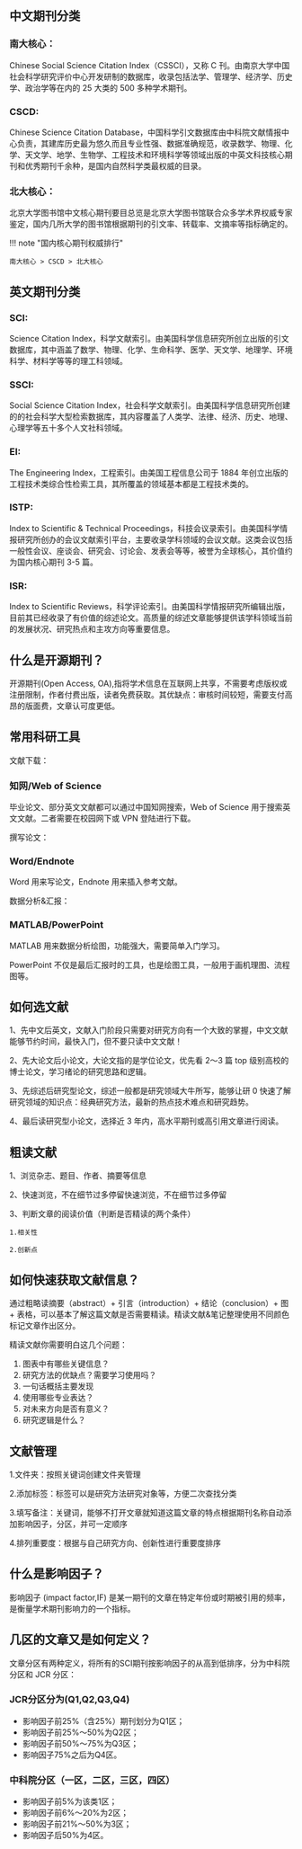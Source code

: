 ## 中文期刊分类

### 南大核心：

Chinese Social Science Citation Index（CSSCI），又称 C 刊。由南京大学中国社会科学研究评价中心开发研制的数据库，收录包括法学、管理学、经济学、历史学、政治学等在内的 25 大类的 500 多种学术期刊。

### CSCD:

Chinese Science Citation Database，中国科学引文数据库由中科院文献情报中心负责，其建库历史最为悠久而且专业性强、数据准确规范，收录数学、物理、化学、天文学、地学、生物学、工程技术和环境科学等领域出版的中英文科技核心期刊和优秀期刊千余种，是国内自然科学类最权威的目录。

### 北大核心：

北京大学图书馆中文核心期刊要目总览是北京大学图书馆联合众多学术界权威专家鉴定，国内几所大学的图书馆根据期刊的引文率、转载率、文摘率等指标确定的。

!!! note "国内核心期刊权威排行"

    南大核心 > CSCD > 北大核心

## 英文期刊分类

### SCI:

Science Citation Index，科学文献索引。由美国科学信息研究所创立出版的引文数据库，其中涵盖了数学、物理、化学、生命科学、医学、天文学、地理学、环境科学、材料学等等的理工科领域。

### SSCI:

Social Science Citation Index，社会科学文献索引。由美国科学信息研究所创建的的社会科学大型检索数据库，其内容覆盖了人类学、法律、经济、历史、地理、心理学等五十多个人文社科领域。

### EI:

The Engineering Index，工程索引。由美国工程信息公司于 1884 年创立出版的工程技术类综合性检索工具，其所覆盖的领域基本都是工程技术类的。

### ISTP:

Index to Scientific & Technical Proceedings，科技会议录索引。由美国科学情报研究所创办的会议文献索引平台，主要收录学科领域的会议文献。这类会议包括一般性会议、座谈会、研究会、讨论会、发表会等等，被誉为全球核心，其价值约为国内核心期刊 3-5 篇。

### ISR:

Index to Scientific Reviews，科学评论索引。由美国科学情报研究所编辑出版，目前其已经收录了有价值的综述论文。高质量的综述文章能够提供该学科领域当前的发展状况、研究热点和主攻方向等重要信息。

## 什么是开源期刊？

开源期刊(Open Access, OA),指将学术信息在互联网上共享，不需要考虑版权或注册限制，作者付费出版，读者免费获取。其优缺点：审核时间较短，需要支付高昂的版面费，文章认可度更低。

## 常用科研工具

文献下载：

### 知网/Web of Science

毕业论文、部分英文文献都可以通过中国知网搜索，Web of Science 用于搜索英文文献。二者需要在校园网下或 VPN 登陆进行下载。

撰写论文：

### Word/Endnote

Word 用来写论文，Endnote 用来插入参考文献。

数据分析&汇报：

### MATLAB/PowerPoint

MATLAB 用来数据分析绘图，功能强大，需要简单入门学习。

PowerPoint 不仅是最后汇报时的工具，也是绘图工具，一般用于画机理图、流程图等。

## 如何选文献

1、先中文后英文，文献入门阶段只需要对研究方向有一个大致的掌握，中文文献能够节约时间，最快入门，但不要只读中文文献！

2、先大论文后小论文，大论文指的是学位论文，优先看 2～3 篇 top 级别高校的博士论文，学习绪论的研究思路和逻辑。

3、先综述后研究型论文，综述一般都是研究领域大牛所写，能够让研 0 快速了解研究领域的知识点：经典研究方法，最新的热点技术难点和研究趋势。

4、最后读研究型小论文，选择近 3 年内，高水平期刊或高引用文章进行阅读。

## 粗读文献

1、浏览杂志、题目、作者、摘要等信息

2、快速浏览，不在细节过多停留快速浏览，不在细节过多停留

3、判断文章的阅读价值（判断是否精读的两个条件）

    1.相关性

    2.创新点

## 如何快速获取文献信息？

通过粗略读摘要（abstract）+ 引言（introduction）+ 结论（conclusion）+ 图 + 表格，可以基本了解这篇文献是否需要精读。精读文献&笔记整理使用不同颜色标记文章作出区分。

精读文献你需要明白这几个问题：

1. 图表中有哪些关键信息？
2. 研究方法的优缺点？需要学习使用吗？
3. 一句话概括主要发现
4. 使用哪些专业表达？
5. 对未来方向是否有意义？
6. 研究逻辑是什么？

## 文献管理

1.文件夹：按照关键词创建文件夹管理

2.添加标签：标签可以是研究方法研究对象等，方便二次查找分类

3.填写备注：关键词，能够不打开文章就知道这篇文章的特点根据期刊名称自动添加影响因子，分区，并可一定顺序

4.排列重要度：根据与自己研究方向、创新性进行重要度排序

## 什么是影响因子？

影响因子 (impact factor,IF) 是某一期刊的文章在特定年份或时期被引用的频率，是衡量学术期刊影响力的一个指标。

## 几区的文章又是如何定义？

文章分区有两种定义，将所有的SCI期刊按影响因子的从高到低排序，分为中科院分区和 JCR 分区：

### JCR分区分为(Q1,Q2,Q3,Q4) 

- 影响因子前25%（含25%）期刊划分为Q1区；
- 影响因子前25%～50%为Q2区；
- 影响因子前50%～75%为Q3区；
- 影响因子75%之后为Q4区。

### 中科院分区（一区，二区，三区，四区）

- 影响因子前5%为该类1区；
- 影响因子前6%～20%为2区；
- 影响因子前21%～50%为3区；
- 影响因子后50%为4区。
